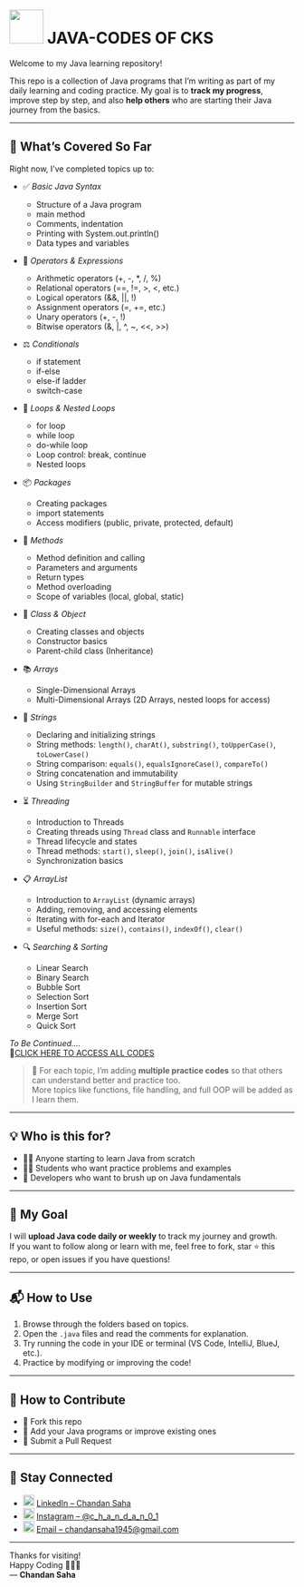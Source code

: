 # <img src="https://cdn.jsdelivr.net/gh/devicons/devicon/icons/java/java-original.svg" width="60" /> JAVA-CODES OF CKS
 
Welcome to my Java learning repository!

This repo is a collection of Java programs that I’m writing as part of my daily learning and coding practice. My goal is to **track my progress**, improve step by step, and also **help others** who are starting their Java journey from the basics.

---

## 📘 What’s Covered So Far

Right now, I’ve completed topics up to:

- ✅ *Basic Java Syntax*
  - Structure of a Java program  
  - main method  
  - Comments, indentation  
  - Printing with System.out.println()  
  - Data types and variables  

- 🧮 *Operators & Expressions*
  - Arithmetic operators (+, -, *, /, %)  
  - Relational operators (==, !=, >, <, etc.)  
  - Logical operators (&&, ||, !)  
  - Assignment operators (=, +=, etc.)  
  - Unary operators (+, -, !)  
  - Bitwise operators (&, |, ^, ~, <<, >>)  

- ⚖ *Conditionals*
  - if statement  
  - if-else  
  - else-if ladder  
  - switch-case  

- 🔄 *Loops & Nested Loops*
  - for loop  
  - while loop  
  - do-while loop  
  - Loop control: break, continue  
  - Nested loops  

- 📦 *Packages*
  - Creating packages  
  - import statements  
  - Access modifiers (public, private, protected, default)  

- 🧩 *Methods*
  - Method definition and calling  
  - Parameters and arguments  
  - Return types  
  - Method overloading  
  - Scope of variables (local, global, static)  

- 🧱 *Class & Object*
  - Creating classes and objects  
  - Constructor basics  
  - Parent-child class (Inheritance)  

- 📚 *Arrays*
  - Single-Dimensional Arrays  
  - Multi-Dimensional Arrays (2D Arrays, nested loops for access)  

- 📄 *Strings*
  - Declaring and initializing strings  
  - String methods: `length()`, `charAt()`, `substring()`, `toUpperCase()`, `toLowerCase()`  
  - String comparison: `equals()`, `equalsIgnoreCase()`, `compareTo()`  
  - String concatenation and immutability  
  - Using `StringBuilder` and `StringBuffer` for mutable strings  

- ⏳ *Threading*
  - Introduction to Threads  
  - Creating threads using `Thread` class and `Runnable` interface  
  - Thread lifecycle and states  
  - Thread methods: `start()`, `sleep()`, `join()`, `isAlive()`  
  - Synchronization basics  

- 📋 *ArrayList*
  - Introduction to `ArrayList` (dynamic arrays)  
  - Adding, removing, and accessing elements  
  - Iterating with for-each and Iterator  
  - Useful methods: `size()`, `contains()`, `indexOf()`, `clear()`  

- 🔍 *Searching & Sorting*
  - Linear Search  
  - Binary Search  
  - Bubble Sort  
  - Selection Sort  
  - Insertion Sort  
  - Merge Sort  
  - Quick Sort

*To Be Continued....*  
🔗[CLICK HERE TO ACCESS ALL CODES](https://github.com/Chandansaha2005/JAVA-CODES/tree/main)

> 📌 For each topic, I’m adding **multiple practice codes** so that others can understand better and practice too.  
> More topics like functions, file handling, and full OOP will be added as I learn them.

---

## 💡 Who is this for?

- 🧑‍💻 Anyone starting to learn Java from scratch
- 👨‍🎓 Students who want practice problems and examples
- 🚀 Developers who want to brush up on Java fundamentals

---

## 📅 My Goal

I will **upload Java code daily or weekly** to track my journey and growth.  
If you want to follow along or learn with me, feel free to fork, star ⭐ this repo, or open issues if you have questions!

---

## 📬 How to Use

1. Browse through the folders based on topics.
2. Open the `.java` files and read the comments for explanation.
3. Try running the code in your IDE or terminal (VS Code, IntelliJ, BlueJ, etc.).
4. Practice by modifying or improving the code!

---

## 🤝 How to Contribute

- 🍴 Fork this repo  
- 👯 Add your Java programs or improve existing ones  
- 🔁 Submit a Pull Request

---

## 📣 Stay Connected

- <img src="https://cdn.jsdelivr.net/gh/devicons/devicon/icons/linkedin/linkedin-original.svg" width="20" /> [LinkedIn – Chandan Saha](https://www.linkedin.com/in/chandansaha2005/)  
- <img src="https://cdn.jsdelivr.net/gh/devicons/devicon/icons/instagram/instagram-original.svg" width="20" /> [Instagram – @c_h_a_n_d_a_n_0_1](https://www.instagram.com/c_h_a_n_d_a_n_0_1)  
- <img src="https://img.icons8.com/color/48/gmail--v1.png" width="20" /> [Email – chandansaha1945@gmail.com](mailto:chandansaha1945@gmail.com)

---

Thanks for visiting!  
Happy Coding 🧑‍💻✨  
— **Chandan Saha**
